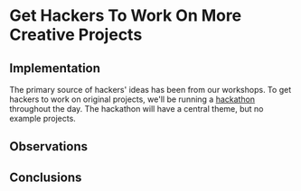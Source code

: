 # Get Hackers To Work On More Creative Projects

## Implementation

The primary source of hackers' ideas has been from our workshops. To get hackers to work on original projects, we'll be running a [hackathon](../../ACTIVITIES.md#hackathons) throughout the day. The hackathon will have a central theme, but no example projects.

## Observations

## Conclusions

